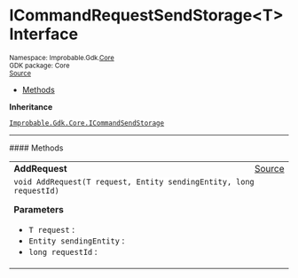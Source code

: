 
# ICommandRequestSendStorage&lt;T&gt; Interface
<sup>
Namespace: Improbable.Gdk.<a href="{{urlRoot}}/api/core-index">Core</a><br/>
GDK package: Core<br/>
<a href="https://www.github.com/spatialos/gdk-for-unity/blob/0.2.2/workers/unity/Packages/com.improbable.gdk.core/Worker/CommandSendStorage .cs/#L22">Source</a>
<style>
a code {
                    padding: 0em 0.25em!important;
}
code {
                    background-color: #ffffff!important;
}
</style>
</sup>
<nav id="pageToc" class="page-toc"><ul><li><a href="#methods">Methods</a>
</ul></nav>



</p>

<b>Inheritance</b>

<code><a href="{{urlRoot}}/api/core/i-command-send-storage">Improbable.Gdk.Core.ICommandSendStorage</a></code>











</p>
<hr style="width:100%; border-top-color:#d8d8d8" />
#### Methods


</p>




<table width="100%">
    <tr>
        <td style="border-right:none"><b>AddRequest</b></td>
        <td style="border-left:none; text-align:right"><a href="https://www.github.com/spatialos/gdk-for-unity/blob/0.2.2/workers/unity/Packages/com.improbable.gdk.core/Worker/CommandSendStorage .cs/#L24">Source</a></td>
    </tr>
    <tr>
        <td colspan="2">
<code>void AddRequest(T request, Entity sendingEntity, long requestId)</code></p>



</p>

<b>Parameters</b>

<ul>
<li><code>T request</code> : </li>
<li><code>Entity sendingEntity</code> : </li>
<li><code>long requestId</code> : </li>
</ul>





</td>
    </tr>
</table>





